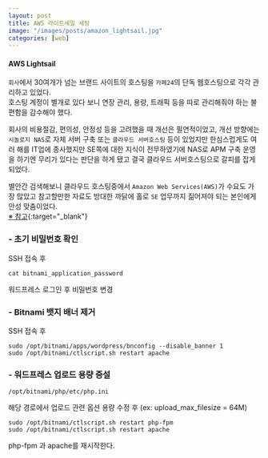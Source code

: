 ```yaml
---
layout: post
title: AWS 라이트세일 세팅
image: "/images/posts/amazon_lightsail.jpg"
categories: [web]
---
```


#### AWS Lightsail

`회사`에서 30여개가 넘는 브랜드 사이트의 호스팅을 `카페24`의 단독 웹호스팅으로 각각 관리하고 있었다.  
호스팅 계정이 별개로 있다 보니 연장 관리, 용량, 트래픽 등을 따로 관리해줘야 하는 불편함을 감수해야 했다.

회사의 비용절감, 편의성, 안정성 등을 고려했을 때 개선은 필연적이었고, 
개선 방향에는 `시놀로지 NAS`로 자체 서버 구축 또는 `클라우드 서버호스팅` 등이 있었지만 한심스럽게도 여러 해를 IT업에 종사했지만 SE쪽에 대한 지식이 전무하였기에 
NAS로 APM 구축 운영을 하기엔 무리가 있다는 판단을 하게 됐고 결국 클라우드 서버호스팅으로 갈피를 잡게 되었다.

별안간 검색해보니 클라우드 호스팅중에서 `Amazon Web Services(AWS)`가 수요도 가장 많았고 참고할만한 자료도 방대한 까닭에 홀로 `SE` 업무까지 짊어져야 되는 본인에게 안성 맞춤이었다.  
[※ 참고](https://blog.lael.be/post/44){:target="_blank"}  

### - 초기 비밀번호 확인
SSH 접속 후
```
cat bitnami_application_password
```
워드프레스 로그인 후 비밀번호 변경

### - Bitnami 뱃지 배너 제거

SSH 접속 후
```
sudo /opt/bitnami/apps/wordpress/bnconfig --disable_banner 1
sudo /opt/bitnami/ctlscript.sh restart apache
```

### - 워드프레스 업로드 용량 증설

````
/opt/bitnami/php/etc/php.ini
````

해당 경로에서 업로드 관련 옵션 용량 수정 후 
(ex: upload_max_filesize = 64M)

```
sudo /opt/bitnami/ctlscript.sh restart php-fpm
sudo /opt/bitnami/ctlscript.sh restart apache
```
php-fpm 과 apache를 재시작한다.